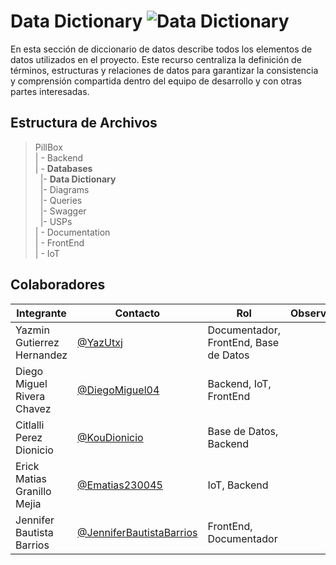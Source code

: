# Data Dictionary  ![Data Dictionary](https://img.shields.io/badge/MongoDB-47A248?style=for-the-badge&logo=mongodb&logoColor=white)

En esta sección de diccionario de datos describe todos los elementos de datos utilizados en el proyecto. Este recurso centraliza la definición de términos, estructuras y relaciones de datos para garantizar la consistencia y comprensión compartida dentro del equipo de desarrollo y con otras partes interesadas.
## Estructura de Archivos

>PillBox<br>
>| - Backend <br>
>| - **Databases**<br>
>&nbsp;&nbsp;|- **Data Dictionary**<br>
>&nbsp;&nbsp;|- Diagrams<br>
>&nbsp;&nbsp;|- Queries<br>
>&nbsp;&nbsp;|- Swagger<br>
>&nbsp;&nbsp;|- USPs<br>
>| - Documentation<br>
>| - FrontEnd<br>
>| - IoT


## Colaboradores  
|Integrante|Contacto|Rol|Observaciones|
|------------|--------|---|---|
|Yazmin Gutierrez Hernandez|[@YazUtxj](https://github.com/YazUtxj)|Documentador, FrontEnd, Base de Datos||
|Diego Miguel Rivera Chavez|[@DiegoMiguel04](https://github.com/DiegoMiguel04)|Backend, IoT, FrontEnd| |
|Citlalli Perez Dionicio |[@KouDionicio](https://github.com/KouDionicio)|Base de Datos, Backend| |
|Erick Matias Granillo Mejia|[@Ematias230045](https://github.com/Ematias230045)|IoT, Backend| |
|Jennifer Bautista Barrios|[@JenniferBautistaBarrios](https://github.com/JenniferBautistaBarrios)|FrontEnd, Documentador| |